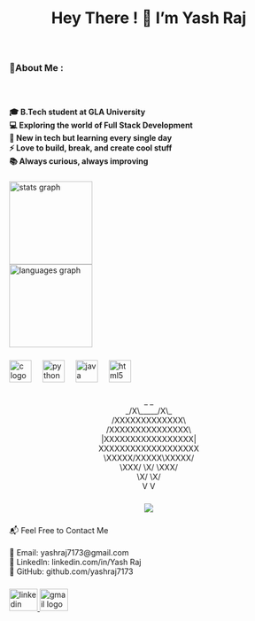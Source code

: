 <h1 align="center">Hey There ! 👋 I’m Yash Raj</h1>

###

<br clear="both">

<h3 align="left">🚀About  Me :</h3>

###

<br clear="both">

<h4 align="left">🎓 B.Tech student at GLA University<br>💻 Exploring the world of Full Stack Development<br>🌱 New in tech but learning every single day<br>⚡ Love to build, break, and create cool stuff<br>📚 Always curious, always improving</h4>

###

<div align="left">
  <img src="https://github-readme-stats.vercel.app/api?username=yashraj7173&hide_title=false&hide_rank=false&show_icons=true&include_all_commits=true&count_private=true&disable_animations=false&theme=dracula&locale=en&hide_border=false&order=1" height="150" alt="stats graph" /> <br>
  <img src="https://github-readme-stats.vercel.app/api/top-langs?username=yashraj7173&locale=en&hide_title=false&layout=compact&card_width=320&langs_count=5&theme=tokyonight&hide_border=false&order=2" height="150" alt="languages graph"  />
</div>

###

<div align="left">
  <img src="https://cdn.jsdelivr.net/gh/devicons/devicon/icons/c/c-original.svg" height="40" alt="c logo"  />
  <img width="12" />
  <img src="https://cdn.jsdelivr.net/gh/devicons/devicon/icons/python/python-original.svg" height="40" alt="python logo"  />
  <img width="12" />
  <img src="https://cdn.jsdelivr.net/gh/devicons/devicon/icons/java/java-original.svg" height="40" alt="java logo"  />
  <img width="12" />
  <img src="https://cdn.jsdelivr.net/gh/devicons/devicon/icons/html5/html5-original.svg" height="40" alt="html5 logo"  />
</div>

###

<p align="center">_       _   <br>   _/X\_____/X\_<br>  /XXXXXXXXXXXXX\<br> /XXXXXXXXXXXXXXX\<br>|XXXXXXXXXXXXXXXXX|<br>XXXXXXXXXXXXXXXXXXX<br>\XXXXX/XXXXX\XXXXX/<br> \XXX/  \X/  \XXX/<br>  \X/         \X/<br>   V           V</p>

###

<div align="center">
  <img src="https://visitor-badge.laobi.icu/badge?page_id=yashraj7173.yashraj7173&"  />
</div>

###

<p align="left">📬 Feel Free to Contact Me<br><br>💌 Email: yashraj7173@gmail.com<br>💼 LinkedIn: linkedin.com/in/Yash Raj<br>📂 GitHub: github.com/yashraj7173</p>

###

<div align="left">
  <a href="https://www.linkedin.com/in/yash-raj-26a275369?utm_source=share&utm_campaign=share_via&utm_content=profile&utm_medium=android_app" target="_blank">
    <img src="https://raw.githubusercontent.com/maurodesouza/profile-readme-generator/master/src/assets/icons/social/linkedin/default.svg" width="51" height="40" alt="linkedin logo"  />
  </a>
  <a href="https://gmail.com/yashraj7173" target="_blank">
    <img src="https://raw.githubusercontent.com/maurodesouza/profile-readme-generator/master/src/assets/icons/social/gmail/default.svg" width="51" height="40" alt="gmail logo"  />
  </a>
</div>

###
